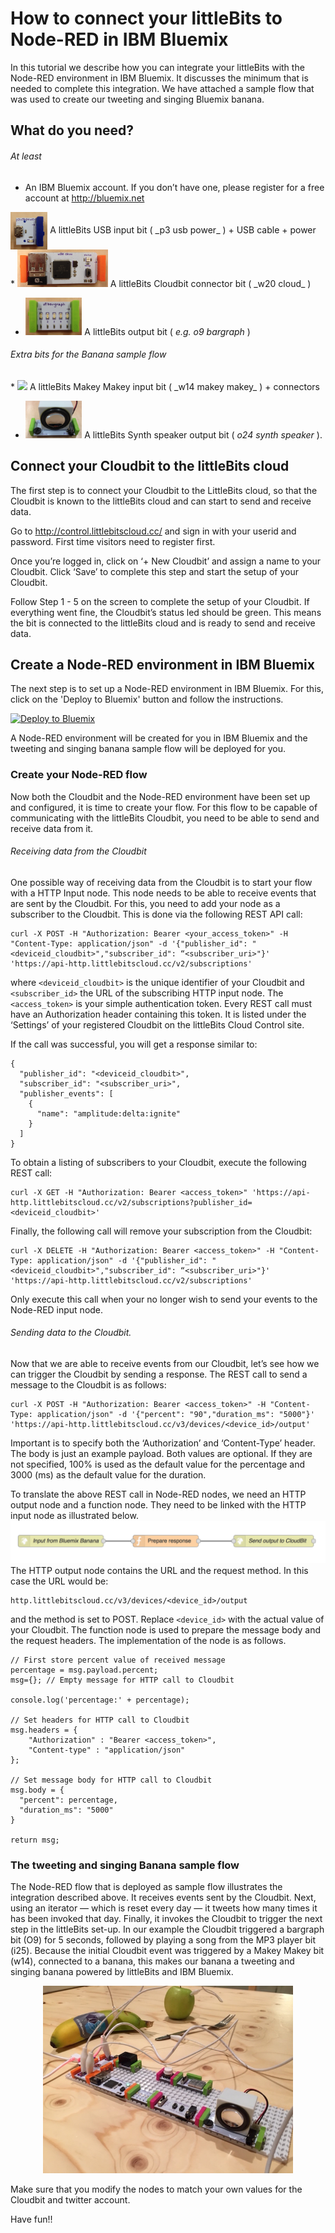 # How to connect your littleBits to Node-RED in IBM Bluemix
In this tutorial we describe how you can integrate your littleBits with the Node-RED environment in IBM Bluemix. It discusses the minimum that is needed to complete this integration. We have attached a sample flow that was used to create our tweeting and singing Bluemix banana.

## What do you need?
###### At least
* An IBM Bluemix account. If you don’t have one, please register for a free account at http://bluemix.net
<div>
<img style="height:60px;vertical-align:middle" src="./images/p3.png">
<span>A littleBits USB input bit ( _p3 usb power_ ) + USB cable + power</span>
</div>
* <img src="./images/w20.png" height="60"> A littleBits Cloudbit connector bit ( _w20 cloud_ )

* <img src="./images/o9.png" height="60"> A littleBits output bit ( _e.g. o9 bargraph_ )

###### Extra bits for the Banana sample flow
<p/>
* <img src="./images/w14.png" height="60"> A littleBits Makey Makey input bit ( _w14 makey makey_ ) + connectors

* <img src="./images/o24.png" height="60"> A littleBits Synth speaker output bit ( _o24 synth speaker_ ).

## Connect your Cloudbit to the littleBits cloud
The first step is to connect your Cloudbit to the LittleBits cloud, so that the Cloudbit is known to the littleBits cloud and can start to send and receive data.

Go to http://control.littlebitscloud.cc/ and sign in with your userid and password. First time visitors need to register first.

Once you’re logged in, click on ‘+ New Cloudbit’ and assign a name to your Cloudbit. Click ‘Save’ to complete this step and start the setup of your Cloudbit.

Follow Step 1 - 5 on the screen to complete the setup of your Cloudbit. If everything went fine, the Cloudbit’s status led should be green. This means the bit is connected to the littleBits cloud and is ready to send and receive data.

## Create a Node-RED environment in IBM Bluemix
The next step is to set up a Node-RED environment in IBM Bluemix. For this, click on the 'Deploy to Bluemix' button and follow the instructions.

[![Deploy to Bluemix](https://bluemix.net/deploy/button.png)](https://bluemix.net/deploy?repository=https://hub.jazz.net/git/eciggaar/bluemixbanana )

A Node-RED environment will be created for you in IBM Bluemix and the tweeting and singing banana sample flow will be deployed for you.

### Create your Node-RED flow
Now both the Cloudbit and the Node-RED environment have been set up and configured, it is time to create your flow. For this flow to be capable of communicating with the littleBits Cloudbit, you need to be able to send and receive data from it.

###### Receiving data from the Cloudbit
One possible way of receiving data from the Cloudbit is to start your flow with a HTTP Input node. This node needs to be able to receive events that are sent by the Cloudbit. For this, you need to add your node as a subscriber to the Cloudbit. This is done via the following REST API call:
```
curl -X POST -H "Authorization: Bearer <your_access_token>" -H "Content-Type: application/json" -d '{"publisher_id": "<deviceid_cloudbit>","subscriber_id": “<subscriber_uri>"}' 'https://api-http.littlebitscloud.cc/v2/subscriptions'
```
where `<deviceid_cloudbit>` is the unique identifier of your Cloudbit and `<subscriber_id>` the URL of the subscribing HTTP input node. The `<access_token>` is your simple authentication token. Every REST call must have an Authorization header containing this token. It is listed under the ‘Settings’ of your registered Cloudbit on the littleBits Cloud Control site.

If the call was successful, you will get a response similar to:
```
{
  "publisher_id": "<deviceid_cloudbit>",
  "subscriber_id": "<subscriber_uri>",
  "publisher_events": [
    {
      "name": "amplitude:delta:ignite"
    }
  ]
}
```
To obtain a listing of subscribers to your Cloudbit, execute the following REST call:
```
curl -X GET -H "Authorization: Bearer <access_token>" 'https://api-http.littlebitscloud.cc/v2/subscriptions?publisher_id=<deviceid_cloudbit>'
```
Finally, the following call will remove your subscription from the Cloudbit:
```
curl -X DELETE -H "Authorization: Bearer <access_token>" -H "Content-Type: application/json" -d '{"publisher_id": "<deviceid_cloudbit>","subscriber_id": “<subscriber_uri>"}' 'https://api-http.littlebitscloud.cc/v2/subscriptions'
```
Only execute this call when your no longer wish to send your events to the Node-RED input node.

###### Sending data to the Cloudbit.
Now that we are able to receive events from our Cloudbit, let’s see how we can trigger the Cloudbit by sending a response. The REST call to send a message to the Cloudbit is as follows:
```
curl -X POST -H "Authorization: Bearer <access_token>" -H "Content-Type: application/json" -d '{"percent": "90","duration_ms": "5000"}' 'https://api-http.littlebitscloud.cc/v3/devices/<device_id>/output'
```
Important is to specify both the ‘Authorization’ and ‘Content-Type’ header. The body is just an example payload. Both values are optional. If they are not specified, 100% is used as the default value for the percentage and 3000 (ms) as the default value for the duration.

To translate the above REST call in Node-RED nodes, we need an HTTP output node and a function node. They need to be linked with the HTTP input node as illustrated below.
![Node-RED flow](./images/flow.png)
The HTTP output node contains the URL and the request method. In this case the URL would be:
```
http.littlebitscloud.cc/v3/devices/<device_id>/output
```
and the method is set to POST. Replace `<device_id>` with the actual value of your Cloudbit.
The function node is used to prepare the message body and the request headers. The implementation of the node is as follows.
```
// First store percent value of received message
percentage = msg.payload.percent;
msg={}; // Empty message for HTTP call to Cloudbit

console.log('percentage:' + percentage);

// Set headers for HTTP call to Cloudbit
msg.headers = {
    "Authorization" : "Bearer <access_token>",
    "Content-type" : "application/json"
};

// Set message body for HTTP call to Cloudbit
msg.body = {
  "percent": percentage,
  "duration_ms": "5000"
}

return msg;
```
### The tweeting and singing Banana sample flow
The Node-RED flow that is deployed as sample flow illustrates the integration described above. It receives events sent by the Cloudbit. Next, using an iterator — which is reset every day — it tweets how many times it has been invoked that day. Finally, it invokes the Cloudbit to trigger the next step in the littleBits set-up. In our example the Cloudbit triggered a bargraph bit (O9) for 5 seconds, followed by playing a song from the MP3 player bit (i25). Because the initial Cloudbit event was triggered by a Makey Makey bit (w14), connected to a banana, this makes our banana a tweeting and singing banana powered by littleBits and IBM Bluemix.
<p align="center">
<img src="./images/bluemixbanana.jpg" height="300">
</p>
Make sure that you modify the nodes to match your own values for the Cloudbit and twitter account.

Have fun!!
